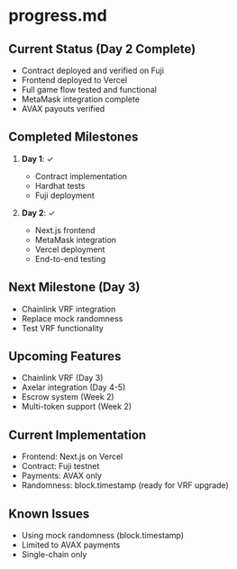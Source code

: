 # progress.md

## Current Status (Day 2 Complete)
- Contract deployed and verified on Fuji
- Frontend deployed to Vercel
- Full game flow tested and functional
- MetaMask integration complete
- AVAX payouts verified

## Completed Milestones
1. **Day 1**: ✓
   - Contract implementation
   - Hardhat tests
   - Fuji deployment

2. **Day 2**: ✓
   - Next.js frontend
   - MetaMask integration
   - Vercel deployment
   - End-to-end testing

## Next Milestone (Day 3)
- Chainlink VRF integration
- Replace mock randomness
- Test VRF functionality

## Upcoming Features
- Chainlink VRF (Day 3)
- Axelar integration (Day 4-5)
- Escrow system (Week 2)
- Multi-token support (Week 2)

## Current Implementation
- Frontend: Next.js on Vercel
- Contract: Fuji testnet
- Payments: AVAX only
- Randomness: block.timestamp (ready for VRF upgrade)

## Known Issues
- Using mock randomness (block.timestamp)
- Limited to AVAX payments
- Single-chain only
